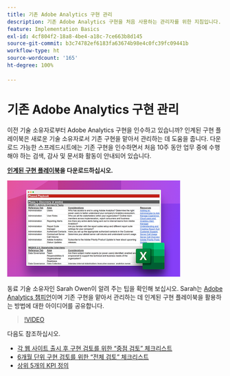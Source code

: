 ```yaml
---
title: 기존 Adobe Analytics 구현 관리
description: 기존 Adobe Analytics 구현을 처음 사용하는 관리자를 위한 지침입니다.
feature: Implementation Basics
exl-id: 4cf804f2-18a8-4be4-a18c-7ce663b8d145
source-git-commit: b3c74782ef6183fa63674b98e4c0fc39fc09441b
workflow-type: ht
source-wordcount: '165'
ht-degree: 100%

---
```


# 기존 Adobe Analytics 구현 관리

이전 기술 소유자로부터 Adobe Analytics 구현을 인수하고 있습니까? 인계된 구현 플레이북은 새로운 기술 소유자로서 기존 구현을 맡아서 관리하는 데 도움을 줍니다. 다운로드 가능한 스프레드시트에는 기존 구현을 인수하면서 처음 10주 동안 업무 중에 수행해야 하는 검색, 감사 및 문서화 활동이 안내되어 있습니다.

**[인계된 구현 플레이북](assets/adobe_analytics_inherited_implementation_playbook.xlsx)을 다운로드하십시오.**

![플레이북](assets/inherited-impl-playbook.png)

동료 기술 소유자인 Sarah Owen이 알려 주는 팁을 확인해 보십시오. Sarah는 [Adobe Analytics 챔피언](https://blog.adobe.com/en/publish/2020/10/27/adobe-analytics-champion-program.html#gs.ldf97p)이며 기존 구현을 맡아서 관리하는 데 인계된 구현 플레이북을 활용하는 방법에 대한 아이디어를 공유합니다.

>[!VIDEO](https://video.tv.adobe.com/v/327314/?quality=12&learn=on)

다음도 참조하십시오.

* [각 웹 사이트 출시 후 구현 검토를 위한 “중점 검토” 체크리스트](/help/implement/review/focused-review.md)
* [6개월 단위 구현 검토를 위한 “전체 검토” 체크리스트](/help/implement/review/full-review.md)
* [상위 5개의 KPI 정의](/help/implement/review/define-kpis.md)

